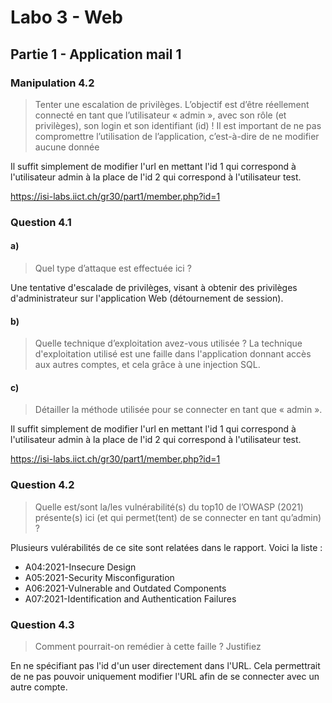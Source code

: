 # Labo 3 - Web

## Partie 1 - Application mail 1
### Manipulation 4.2
> Tenter une escalation de privilèges. L’objectif est d’être réellement connecté en tant
que l’utilisateur « admin », avec son rôle (et privilèges), son login et son identifiant
(id) !
Il est important de ne pas compromettre l’utilisation de l’application, c’est-à-dire de
ne modifier aucune donnée

Il suffit simplement de modifier l'url en mettant l'id 1 qui correspond à l'utilisateur admin à la place de l'id 2 qui correspond à l'utilisateur test.

https://isi-labs.iict.ch/gr30/part1/member.php?id=1

### Question 4.1
#### a) 
> Quel type d’attaque est effectuée ici ?

Une tentative d'escalade de privilèges, visant à obtenir des privilèges d'administrateur sur l'application Web (détournement de session).

#### b)
> Quelle technique d’exploitation avez-vous utilisée ?
La technique d'exploitation utilisé est une faille dans l'application donnant accès aux autres comptes, et cela grâce à une injection SQL.

#### c)
> Détailler la méthode utilisée pour se connecter en tant que « admin ».

Il suffit simplement de modifier l'url en mettant l'id 1 qui correspond à l'utilisateur admin à la place de l'id 2 qui correspond à l'utilisateur test.

https://isi-labs.iict.ch/gr30/part1/member.php?id=1

### Question 4.2
> Quelle est/sont la/les vulnérabilité(s) du top10 de l’OWASP (2021) présente(s) ici (et
qui permet(tent) de se connecter en tant qu’admin) ?

Plusieurs vulérabilités de ce site sont relatées dans le rapport.
Voici la liste :
- A04:2021-Insecure Design
- A05:2021-Security Misconfiguration
- A06:2021-Vulnerable and Outdated Components
- A07:2021-Identification and Authentication Failures

### Question 4.3
>Comment pourrait-on remédier à cette faille ? Justifiez

En ne spécifiant pas l'id d'un user directement dans l'URL.
Cela permettrait de ne pas pouvoir uniquement modifier l'URL afin de se connecter avec un autre compte.


